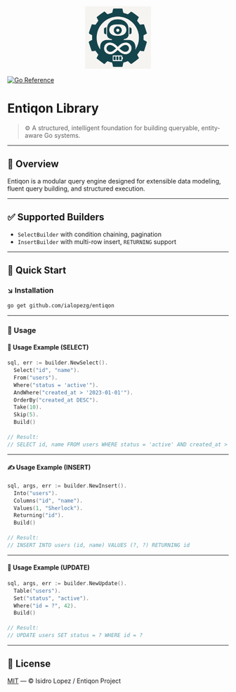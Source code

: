 <p align="center">
  <img src="assets/entiqon_logo.png" alt="Entiqon Logo" width="150"/>
</p>

[![Go Reference](https://pkg.go.dev/badge/github.com/ialopezg/entiqon.svg)](https://pkg.go.dev/github.com/ialopezg/entiqon)

# Entiqon Library

> ⚙️ A structured, intelligent foundation for building queryable, entity-aware Go systems.

---

## 🌱 Overview

Entiqon is a modular query engine designed for extensible data modeling, fluent query building, and structured execution.

---

## ✅ Supported Builders

- `SelectBuilder` with condition chaining, pagination
- `InsertBuilder` with multi-row insert, `RETURNING` support

---

## 🚀 Quick Start

### ↘️ Installation

```bash
go get github.com/ialopezg/entiqon
```

---

### 📘 Usage

#### 🚀 Usage Example (SELECT)

```go
sql, err := builder.NewSelect().
  Select("id", "name").
  From("users").
  Where("status = 'active'").
  AndWhere("created_at > '2023-01-01'").
  OrderBy("created_at DESC").
  Take(10).
  Skip(5).
  Build()

// Result:
// SELECT id, name FROM users WHERE status = 'active' AND created_at > '2023-01-01' ORDER BY created_at DESC LIMIT 10 OFFSET 5
```

---

#### ✍️ Usage Example (INSERT)

```go
sql, args, err := builder.NewInsert().
  Into("users").
  Columns("id", "name").
  Values(1, "Sherlock").
  Returning("id").
  Build()

// Result:
// INSERT INTO users (id, name) VALUES (?, ?) RETURNING id
```

---

#### 🔄 Usage Example (UPDATE)

```go
sql, args, err := builder.NewUpdate().
  Table("users").
  Set("status", "active").
  Where("id = ?", 42).
  Build()

// Result:
// UPDATE users SET status = ? WHERE id = ?
```

---

## 📄 License

[MIT](LICENSE) — © Isidro Lopez / Entiqon Project
